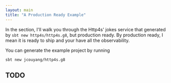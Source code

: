 ```yaml
---
layout: main
title: "A Production Ready Example"
---
```

In the section, I'll walk you through the Http4s' jokes service that generated by `sbt new http4s/http4s.g8`, but production ready. By production ready, I mean it is ready to ship and your have all the observability.

You can generate the example project by running

```
sbt new jcouyang/http4s.g8
```

## TODO
